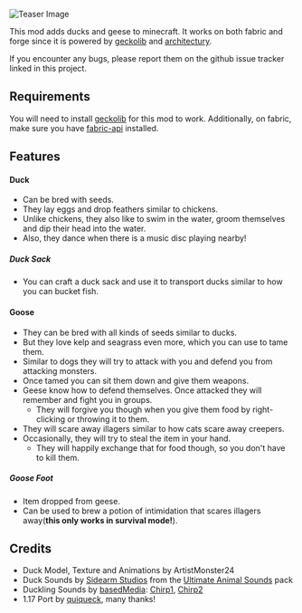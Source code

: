 ![Teaser Image](https://i.imgur.com/VeKFezN.jpg "Untitled Duck Mod")

This mod adds ducks and geese to minecraft.
It works on both fabric and forge since it is powered by [geckolib] and [architectury].

If you encounter any bugs, please report them on the github issue tracker linked in this project.

## Requirements

You will need to install [geckolib] for this mod to work.
Additionally, on fabric, make sure you have [fabric-api][fabric-api-mr] installed.

## Features

#### Duck

- Can be bred with seeds.
- They lay eggs and drop feathers similar to chickens.
- Unlike chickens, they also like to swim in the water, groom themselves and dip their head into the water.
- Also, they dance when there is a music disc playing nearby!

##### Duck Sack

- You can craft a duck sack and use it to transport ducks similar to how you can bucket fish.

#### Goose

- They can be bred with all kinds of seeds similar to ducks.
- But they love kelp and seagrass even more, which you can use to tame them.
- Similar to dogs they will try to attack with you and defend you from attacking monsters.
- Once tamed you can sit them down and give them weapons.
- Geese know how to defend themselves. Once attacked they will remember and fight you in groups.
  - They will forgive you though when you give them food by right-clicking or throwing it to them.
- They will scare away illagers similar to how cats scare away creepers.
- Occasionally, they will try to steal the item in your hand.
  - They will happily exchange that for food though, so you don't have to kill them.

#####  Goose Foot

- Item dropped from geese.
- Can be used to brew a potion of intimidation that scares illagers away(**this only works in survival mode!**).

Credits
-------

- Duck Model, Texture and Animations by ArtistMonster24
- Duck Sounds by [Sidearm Studios] from the [Ultimate Animal Sounds] pack
- Duckling Sounds by [basedMedia]: [Chirp1], [Chirp2]
- 1.17 Port by [quiqueck], many thanks!

[basedMedia]: https://freesound.org/people/basedMedia/
[geckolib]: https://geckolib.com
[architectury]: https://github.com/architectury/architectury-plugin
[Sidearm Studios]: https://sidearmstudios.com
[Ultimate Animal Sounds]: https://assetstore.unity.com/packages/audio/sound-fx/animals/ultimate-animal-sounds-173490
[Chirp1]: https://freesound.org/people/basedMedia/sounds/548099/
[Chirp2]: https://freesound.org/people/basedMedia/sounds/548096/
[fabric-api-cf]: https://www.curseforge.com/minecraft/mc-mods/fabric-api
[fabric-api-mr]: https://modrinth.com/mod/fabric-api
[quiqueck]: https://github.com/quiqueck
